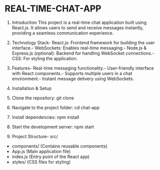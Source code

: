 # REAL-TIME-CHAT-APP

1. Introduction
 This project is a real-time chat application built using React.js. It allows users to send and receive messages instantly, providing a seamless communication experience.

2. Technology Stack-
   React.js: Frontend framework for building the user interface.-
   WebSockets: Enables real-time messaging.-
   Node.js & Express.js (optional): Backend for handling WebSocket connections.-
   CSS: For styling the application.

3. Features- Real-time messaging functionality.- User-friendly interface with React components.- Supports multiple users in a chat environment.- Instant message delivery using WebSockets.

4. Installation & Setup
 1. Clone the repository: git clone <repo-link>
 2. Navigate to the project folder: cd chat-app
 3. Install dependencies: npm install
 4. Start the development server: npm start
 
5. Project Structure- src/
  - components/ (Contains reusable components)
  - App.js (Main application file)
  - index.js (Entry point of the React app)
  - styles/ (CSS files for styling)
